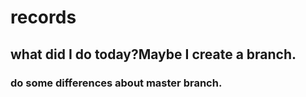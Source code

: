 # records
## what did I do today?Maybe I create a branch.
### do some differences about master branch.
